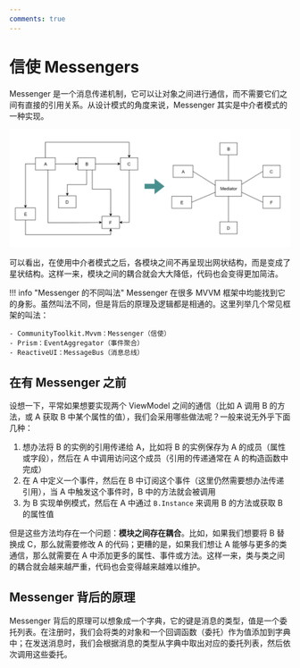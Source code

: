 ```yaml
---
comments: true
---
```


# 信使 Messengers

Messenger 是一个消息传递机制，它可以让对象之间进行通信，而不需要它们之间有直接的引用关系。从设计模式的角度来说，Messenger 其实是中介者模式的一种实现。

![中介者模式](assets/mediator.png)

可以看出，在使用中介者模式之后，各模块之间不再呈现出网状结构，而是变成了星状结构。这样一来，模块之间的耦合就会大大降低，代码也会变得更加简洁。

!!! info "Messenger 的不同叫法"
    Messenger 在很多 MVVM 框架中均能找到它的身影。虽然叫法不同，但是背后的原理及逻辑都是相通的。这里列举几个常见框架的叫法：

    - CommunityToolkit.Mvvm：Messenger（信使）
    - Prism：EventAggregator（事件聚合）
    - ReactiveUI：MessageBus（消息总线）

## 在有 Messenger 之前

设想一下，平常如果想要实现两个 ViewModel 之间的通信（比如 A 调用 B 的方法，或 A 获取 B 中某个属性的值），我们会采用哪些做法呢？一般来说无外乎下面几种：

1. 想办法将 B 的实例的引用传递给 A，比如将 B 的实例保存为 A 的成员（属性或字段），然后在 A 中调用访问这个成员（引用的传递通常在 A 的构造函数中完成）
2. 在 A 中定义一个事件，然后在 B 中订阅这个事件（这里仍然需要想办法传递引用），当 A 中触发这个事件时，B 中的方法就会被调用
3. 为 B 实现单例模式，然后在 A 中通过 `B.Instance` 来调用 B 的方法或获取 B 的属性值

但是这些方法均存在一个问题：**模块之间存在耦合**。比如，如果我们想要将 B 替换成 C，那么就需要修改 A 的代码；更糟的是，如果我们想让 A 能够与更多的类通信，那么就需要在 A 中添加更多的属性、事件或方法。这样一来，类与类之间的耦合就会越来越严重，代码也会变得越来越难以维护。

## Messenger 背后的原理

Messenger 背后的原理可以想象成一个字典，它的键是消息的类型，值是一个委托列表。在注册时，我们会将类的对象和一个回调函数（委托）作为值添加到字典中；在发送消息时，我们会根据消息的类型从字典中取出对应的委托列表，然后依次调用这些委托。